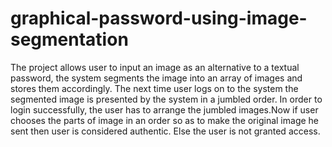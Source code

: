 # graphical-password-using-image-segmentation
The project allows user to input an image as an alternative to a textual password, the system segments the image into an array of images and stores them accordingly. The next time user logs on to the system the segmented image is presented by the system in a jumbled order. In order to login successfully, the user has to arrange the jumbled images.Now if user chooses the parts of image in an order so as to make the original image he sent then user is considered authentic. Else the user is not granted access.
